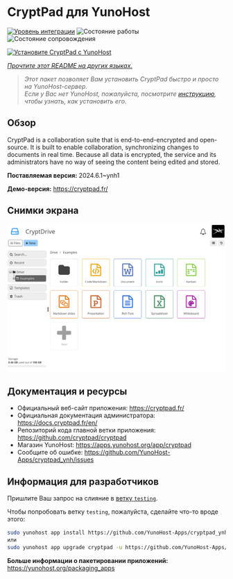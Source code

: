 <!--
Важно: этот README был автоматически сгенерирован <https://github.com/YunoHost/apps/tree/master/tools/readme_generator>
Он НЕ ДОЛЖЕН редактироваться вручную.
-->

# CryptPad для YunoHost

[![Уровень интеграции](https://dash.yunohost.org/integration/cryptpad.svg)](https://ci-apps.yunohost.org/ci/apps/cryptpad/) ![Состояние работы](https://ci-apps.yunohost.org/ci/badges/cryptpad.status.svg) ![Состояние сопровождения](https://ci-apps.yunohost.org/ci/badges/cryptpad.maintain.svg)

[![Установите CryptPad с YunoHost](https://install-app.yunohost.org/install-with-yunohost.svg)](https://install-app.yunohost.org/?app=cryptpad)

*[Прочтите этот README на других языках.](./ALL_README.md)*

> *Этот пакет позволяет Вам установить CryptPad быстро и просто на YunoHost-сервер.*  
> *Если у Вас нет YunoHost, пожалуйста, посмотрите [инструкцию](https://yunohost.org/install), чтобы узнать, как установить его.*

## Обзор

CryptPad is a collaboration suite that is end-to-end-encrypted and open-source. It is built to enable collaboration, synchronizing changes to documents in real time. Because all data is encrypted, the service and its administrators have no way of seeing the content being edited and stored.

**Поставляемая версия:** 2024.6.1~ynh1

**Демо-версия:** <https://cryptpad.fr/>

## Снимки экрана

![Снимок экрана CryptPad](./doc/screenshots/screenshot.png)

## Документация и ресурсы

- Официальный веб-сайт приложения: <https://cryptpad.fr/>
- Официальная документация администратора: <https://docs.cryptpad.fr/en/>
- Репозиторий кода главной ветки приложения: <https://github.com/cryptpad/cryptpad>
- Магазин YunoHost: <https://apps.yunohost.org/app/cryptpad>
- Сообщите об ошибке: <https://github.com/YunoHost-Apps/cryptpad_ynh/issues>

## Информация для разработчиков

Пришлите Ваш запрос на слияние в [ветку `testing`](https://github.com/YunoHost-Apps/cryptpad_ynh/tree/testing).

Чтобы попробовать ветку `testing`, пожалуйста, сделайте что-то вроде этого:

```bash
sudo yunohost app install https://github.com/YunoHost-Apps/cryptpad_ynh/tree/testing --debug
или
sudo yunohost app upgrade cryptpad -u https://github.com/YunoHost-Apps/cryptpad_ynh/tree/testing --debug
```

**Больше информации о пакетировании приложений:** <https://yunohost.org/packaging_apps>
